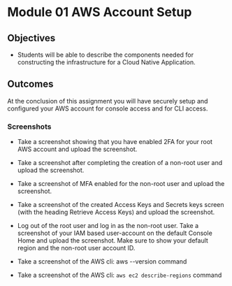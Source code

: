 # Module 01 AWS Account Setup

## Objectives

* Students will be able to describe the components needed for constructing the infrastructure for a Cloud Native Application.

## Outcomes

At the conclusion of this assignment you will have securely setup and configured your AWS account for console access and for CLI access.

### Screenshots

* Take a screenshot showing that you have enabled 2FA for your root AWS account and upload the screenshot.

* Take a screenshot after completing the creation of a non-root user and upload the screenshot.

* Take a screenshot of MFA enabled for the non-root user and upload the screenshot.

* Take a screenshot of the created Access Keys and Secrets keys screen (with the heading Retrieve Access Keys) and upload the screenshot.

* Log out of the root user and log in as the non-root user. Take a screenshot of your IAM based user-account on the default Console Home and upload the screenshot. Make sure to show your default region and the non-root user account ID.

* Take a screenshot of the AWS cli: aws --version command 

* Take a screenshot of the AWS cli: `aws ec2 describe-regions` command

